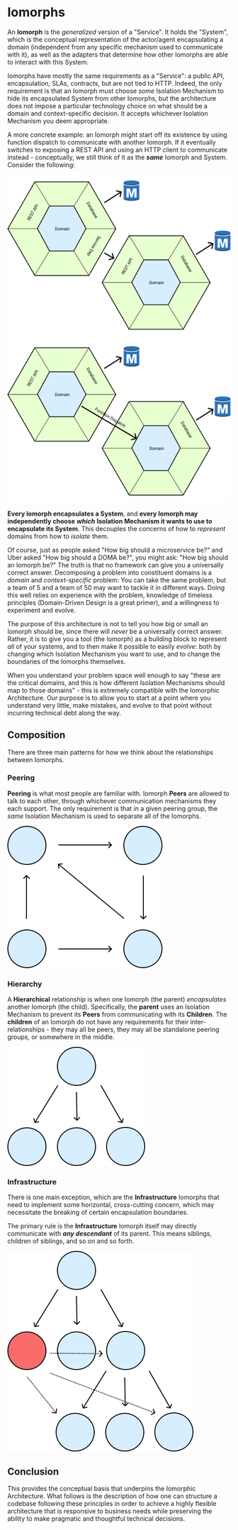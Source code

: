# Iomorphs

An **Iomorph** is the _generalized_ version of a "Service".  It holds the "System", which is the conceptual representation of the actor/agent encapsulating a domain \(independent from any specific mechanism used to communicate with it\), as well as the adapters that determine how other Iomorphs are able to interact with this System.

Iomorphs have mostly the same requirements as a "Service": a public API, encapsulation, SLAs, contracts, but are not tied to HTTP.  Indeed, the only requirement is that an Iomorph must choose _some_ Isolation Mechanism to hide its encapsulated System from other Iomorphs, but the architecture does not impose a particular technology choice on what should be a domain and context-specific decision.  It accepts whichever Isolation Mechanism you deem appropriate.

A more concrete example: an Iomorph might start off its existence by using function dispatch to communicate with another Iomorph.   If it eventually switches to exposing a REST API and using an HTTP client to communicate instead - conceptually, we still think of it as the _**same**_ Iomorph and System.  Consider the following:

![](../.gitbook/assets/comparison.png)

**Every Iomorph encapsulates a System**, and **every Iomorph may independently choose** _**which**_ **Isolation Mechanism it wants to use to encapsulate its System**.  This decouples the concerns of how to _represent_ domains from how to _isolate_ them.

Of course, just as people asked "How big should a microservice be?" and Uber asked "How big should a DOMA be?", you might ask: "How big should an Iomorph be?"  The truth is that no framework can give you a universally correct answer.  Decomposing a problem into constituent domains is a _domain_ and _context-specific_ problem: You can take the same problem, but a team of 5 and a team of 50 may want to tackle it in different ways.  Doing this well relies on experience with the problem, knowledge of timeless principles \(Domain-Driven Design is a great primer\), and a willingness to experiment and evolve.

The purpose of this architecture is not to tell you how big or small an Iomorph should be, since there will _never_ be a universally correct answer.  Rather, it is to give you a tool \(the Iomorph\) as a building block to represent _all_ of your systems, and to then make it possible to easily _evolve_: both by changing which Isolation Mechanism you want to use, and to change the boundaries of the Iomorphs themselves.

When you understand your problem space well enough to say "these are the critical domains, and this is how different Isolation Mechanisms should map to those domains" - this is extremely compatible with the Iomorphic Architecture.  Our purpose is to allow you to start at a point where you understand very little, make mistakes, and evolve to that point without incurring technical debt along the way.

## Composition

There are three main patterns for how we think about the relationships between Iomorphs.

### Peering

**Peering** is what most people are familiar with.  Iomorph **Peers** are allowed to talk to each other, through whichever communication mechanisms they each support.  The only requirement is that in a given peering group, the _same_ Isolation Mechanism is used to separate all of the Iomorphs.

![](../.gitbook/assets/peering.png)

### Hierarchy

A **Hierarchical** relationship is when one Iomorph \(the parent\) _encapsulates_ another Iomorph \(the child\).  Specifically, the **parent** uses an Isolation Mechanism to prevent its **Peers** from communicating with its **Children**.  The **children** of an Iomorph do not have any requirements for their inter-relationships - they may all be peers, they may all be standalone peering groups, or somewhere in the middle.

![](../.gitbook/assets/hierarchy.png)

### Infrastructure

There is one main exception, which are the **Infrastructure** Iomorphs that need to implement some horizontal, cross-cutting concern, which may necessitate the breaking of certain encapsulation boundaries.

The primary rule is the **Infrastructure** Iomorph itself may directly communicate with _**any descendant**_ of its parent.  This means siblings, children of siblings, and so on and so forth.

![](../.gitbook/assets/infrastructure.png)

## Conclusion

This provides the conceptual basis that underpins the Iomorphic Architecture.  What follows is the description of how one can structure a codebase following these principles in order to achieve a highly flexible architecture that is responsive to business needs while preserving the ability to make pragmatic and thoughtful technical decisions.

